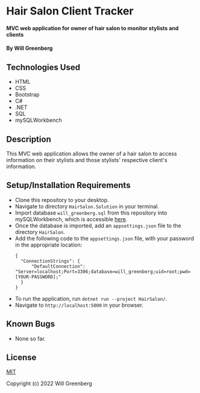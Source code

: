 # Hair Salon Client Tracker

#### MVC web application for owner of hair salon to monitor stylists and clients

#### By Will Greenberg

## Technologies Used

* HTML
* CSS
* Bootstrap
* C#
* .NET
* SQL
* mySQLWorkbench

## Description

This MVC web application allows the owner of a hair salon to access information on their stylists and those stylists' respective client's information.

## Setup/Installation Requirements

* Clone this repository to your desktop.
* Navigate to directory `HairSalon.Solution` in your terminal.
* Import database `will_greenberg.sql` from this repository into mySQLWorkbench, which is accessible [here](https://dev.mysql.com/downloads/workbench/).
* Once the database is imported, add an `appsettings.json` file to the directory `HairSalon`.
* Add the following code to the `appsettings.json` file, with your password in the appropriate location:
  ```
  {
    "ConnectionStrings": {
        "DefaultConnection": "Server=localhost;Port=3306;database=will_greenberg;uid=root;pwd=[YOUR-PASSWORD];"
    }
  }
  ```
* To run the application, run `dotnet run --project HairSalon/`.
* Navigate to `http://localhost:5000` in your browser.

## Known Bugs

* None so far.

## License

[MIT](https://opensource.org/licenses/MIT)

Copyright (c) 2022 Will Greenberg